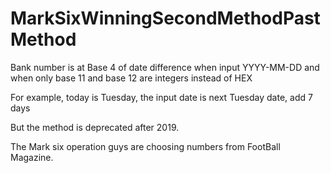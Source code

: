 # MarkSixWinningSecondMethodPastMethod

Bank number is at Base 4 of date difference when input YYYY-MM-DD and when only base 11 and base 12 are integers instead of HEX

For example, today is Tuesday, the input date is next Tuesday date, add 7 days

But the method is deprecated after 2019.

The Mark six operation guys are choosing numbers from FootBall Magazine.
